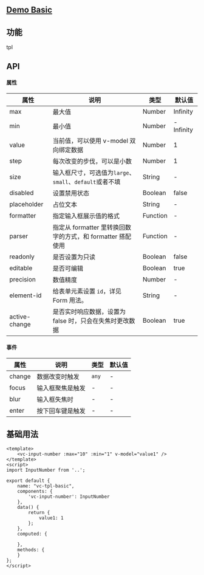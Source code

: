 ## [Demo Basic](https://wya-team.github.io/wya-vc/dist/web/input-number/basic.html)
## 功能
tpl

## API

#### 属性

属性 | 说明 | 类型 | 默认值
---|---|---|---
max | 最大值 | Number | Infinity
min | 最小值 | Number | -Infinity
value | 当前值，可以使用 v-model 双向绑定数据 | Number | 1
step | 每次改变的步伐，可以是小数 | Number | 1
size | 输入框尺寸，可选值为`large`、`small`、`default`或者不填 | String | -
disabled | 设置禁用状态 | Boolean | false
placeholder | 占位文本 | String | -
formatter | 指定输入框展示值的格式 | Function | -
parser | 指定从 formatter 里转换回数字的方式，和 formatter 搭配使用 | Function | -
readonly | 是否设置为只读 | Boolean | false
editable | 是否可编辑 | Boolean | true
precision | 数值精度 | Number | -
element-id | 给表单元素设置 `id`，详见 Form 用法。 | String | -
active-change | 是否实时响应数据，设置为 false 时，只会在失焦时更改数据 | Boolean | true


#### 事件

属性 | 说明 | 类型 | 默认值
---|---|---|---
change | 数据改变时触发 | `any` | -
focus | 输入框聚焦是触发 | - | -
blur | 输入框失焦时 | - | -
enter | 按下回车键是触发 | - | -


## 基础用法

```vue
<template>
	<vc-input-number :max="10" :min="1" v-model="value1" />
</template>
<script>
import InputNumber from '..';

export default {
	name: "vc-tpl-basic",
	components: {
		'vc-input-number': InputNumber
	},
	data() {
		return {
			value1: 1
		};
	},
	computed: {
		
	},
	methods: {
	}
};
</script>

```